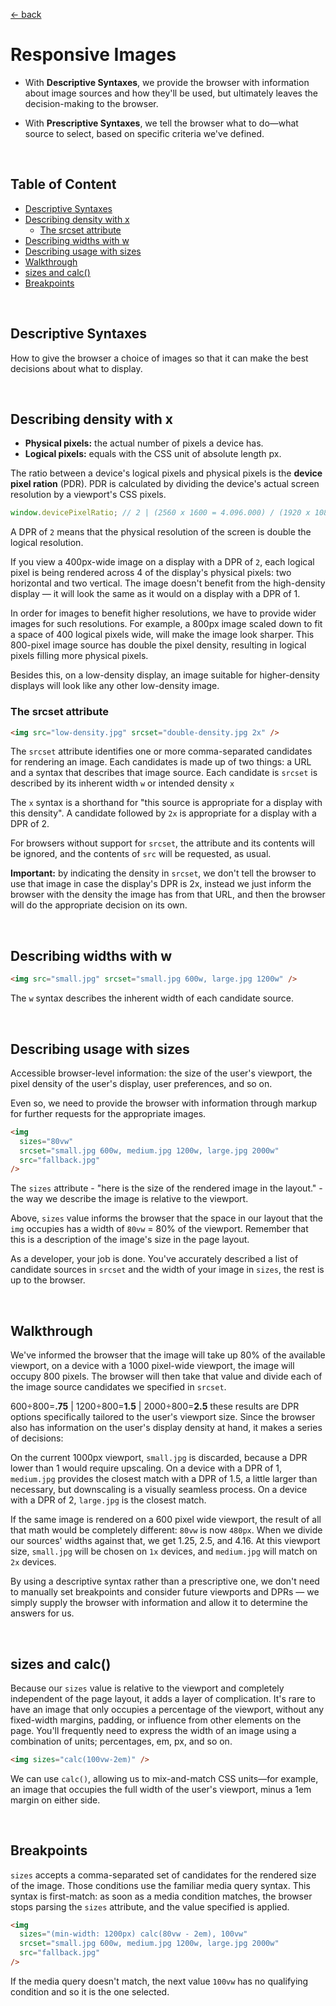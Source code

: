 [&larr; back](./README.md)

# Responsive Images

- With **Descriptive Syntaxes**, we provide the browser with information about image sources and how they'll be used, but ultimately leaves the decision-making to the browser.

- With **Prescriptive Syntaxes**, we tell the browser what to do—what source to select, based on specific criteria we've defined.

<br>

## Table of Content

- [Descriptive Syntaxes](#descriptive-syntaxes)
- [Describing density with x](#describing-density-with-x)
  - [The srcset attribute](#the-srcset-attribute)
- [Describing widths with w](#describing-widths-with-w)
- [Describing usage with sizes](#describing-usage-with-sizes)
- [Walkthrough](#walkthrough)
- [sizes and calc()](#sizes-and-calc)
- [Breakpoints](#breakpoints)

<br>

## Descriptive Syntaxes

How to give the browser a choice of images so that it can make the best decisions about what to display.

<br>

## Describing density with x

- **Physical pixels:** the actual number of pixels a device has.
- **Logical pixels:** equals with the CSS unit of absolute length px.

The ratio between a device's logical pixels and physical pixels is the **device pixel ration** (PDR). PDR is calculated by dividing the device's actual screen resolution by a viewport's CSS pixels.

```js
window.devicePixelRatio; // 2 | (2560 x 1600 = 4.096.000) / (1920 x 1080 = 2.073.600) ≈ 2
```

A DPR of `2` means that the physical resolution of the screen is double the logical resolution.

If you view a 400px-wide image on a display with a DPR of `2`, each logical pixel is being rendered across 4 of the display's physical pixels: two horizontal and two vertical. The image doesn't benefit from the high-density display — it will look the same as it would on a display with a DPR of 1.

In order for images to benefit higher resolutions, we have to provide wider images for such resolutions. For example, a 800px image scaled down to fit a space of 400 logical pixels wide, will make the image look sharper. This 800-pixel image source has double the pixel density, resulting in logical pixels filling more physical pixels.

Besides this, on a low-density display, an image suitable for higher-density displays will look like any other low-density image.

### The srcset attribute

```html
<img src="low-density.jpg" srcset="double-density.jpg 2x" />
```

The `srcset` attribute identifies one or more comma-separated candidates for rendering an image. Each candidates is made up of two things: a URL and a syntax that describes that image source. Each candidate is `srcset` is described by its inherent width `w` or intended density `x`

The `x` syntax is a shorthand for "this source is appropriate for a display with this density". A candidate followed by `2x` is appropriate for a display with a DPR of 2.

For browsers without support for `srcset`, the attribute and its contents will be ignored, and the contents of `src` will be requested, as usual.

**Important:** by indicating the density in `srcset`, we don't tell the browser to use that image in case the display's DPR is 2x, instead we just inform the browser with the density the image has from that URL, and then the browser will do the appropriate decision on its own.

<br>

## Describing widths with w

```html
<img src="small.jpg" srcset="small.jpg 600w, large.jpg 1200w" />
```

The `w` syntax describes the inherent width of each candidate source.

<br>

## Describing usage with sizes

Accessible browser-level information: the size of the user's viewport, the pixel density of the user's display, user preferences, and so on.

Even so, we need to provide the browser with information through markup for further requests for the appropriate images.

```html
<img
  sizes="80vw"
  srcset="small.jpg 600w, medium.jpg 1200w, large.jpg 2000w"
  src="fallback.jpg"
/>
```

The `sizes` attribute - "here is the size of the rendered image in the layout." - the way we describe the image is relative to the viewport.

Above, `sizes` value informs the browser that the space in our layout that the `img` occupies has a width of `80vw` = 80% of the viewport. Remember that this is a description of the image's size in the page layout.

As a developer, your job is done. You've accurately described a list of candidate sources in `srcset` and the width of your image in `sizes`, the rest is up to the browser.

<br>

## Walkthrough

We've informed the browser that the image will take up 80% of the available viewport, on a device with a 1000 pixel-wide viewport, the image will occupy 800 pixels. The browser will then take that value and divide each of the image source candidates we specified in `srcset`.

600÷800=**.75** | 1200÷800=**1.5** | 2000÷800=**2.5** these results are DPR options specifically tailored to the user's viewport size. Since the browser also has information on the user's display density at hand, it makes a series of decisions:

On the current 1000px viewport, `small.jpg` is discarded, because a DPR lower than 1 would require upscaling. On a device with a DPR of 1, `medium.jpg` provides the closest match with a DPR of 1.5, a little larger than necessary, but downscaling is a visually seamless process. On a device with a DPR of 2, `large.jpg` is the closest match.

If the same image is rendered on a 600 pixel wide viewport, the result of all that math would be completely different: `80vw` is now `480px`. When we divide our sources' widths against that, we get 1.25, 2.5, and 4.16. At this viewport size, `small.jpg` will be chosen on `1x` devices, and `medium.jpg` will match on `2x` devices.

By using a descriptive syntax rather than a prescriptive one, we don't need to manually set breakpoints and consider future viewports and DPRs — we simply supply the browser with information and allow it to determine the answers for us.

<br>

## sizes and calc()

Because our `sizes` value is relative to the viewport and completely independent of the page layout, it adds a layer of complication. It's rare to have an image that only occupies a percentage of the viewport, without any fixed-width margins, padding, or influence from other elements on the page. You'll frequently need to express the width of an image using a combination of units; percentages, em, px, and so on.

```html
<img sizes="calc(100vw-2em)" />
```

We can use `calc()`, allowing us to mix-and-match CSS units—for example, an image that occupies the full width of the user's viewport, minus a 1em margin on either side.

<br>

## Breakpoints

`sizes` accepts a comma-separated set of candidates for the rendered size of the image. Those conditions use the familiar media query syntax. This syntax is first-match: as soon as a media condition matches, the browser stops parsing the `sizes` attribute, and the value specified is applied.

```html
<img
  sizes="(min-width: 1200px) calc(80vw - 2em), 100vw"
  srcset="small.jpg 600w, medium.jpg 1200w, large.jpg 2000w"
  src="fallback.jpg"
/>
```

If the media query doesn't match, the next value `100vw` has no qualifying condition and so it is the one selected.

<br>

